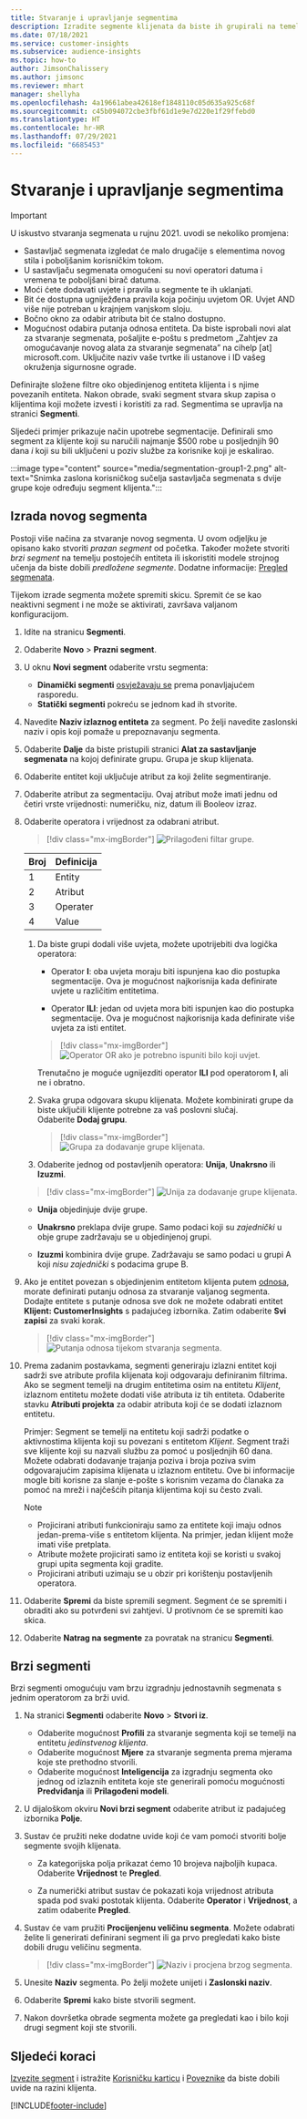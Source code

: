 ```yaml
---
title: Stvaranje i upravljanje segmentima
description: Izradite segmente klijenata da biste ih grupirali na temelju različitih atributa.
ms.date: 07/18/2021
ms.service: customer-insights
ms.subservice: audience-insights
ms.topic: how-to
author: JimsonChalissery
ms.author: jimsonc
ms.reviewer: mhart
manager: shellyha
ms.openlocfilehash: 4a19661abea42618ef1848110c05d635a925c68f
ms.sourcegitcommit: c45b094072cbe3fbf61d1e9e7d220e1f29ffebd0
ms.translationtype: HT
ms.contentlocale: hr-HR
ms.lasthandoff: 07/29/2021
ms.locfileid: "6685453"
---
```

# <a name="create-and-manage-segments"></a>Stvaranje i upravljanje segmentima

> [!IMPORTANT]
> U iskustvo stvaranja segmenata u rujnu 2021. uvodi se nekoliko promjena: 
> - Sastavljač segmenata izgledat će malo drugačije s elementima novog stila i poboljšanim korisničkim tokom.
> - U sastavljaču segmenata omogućeni su novi operatori datuma i vremena te poboljšani birač datuma.
> - Moći ćete dodavati uvjete i pravila u segmente te ih uklanjati. 
> - Bit će dostupna ugniježđena pravila koja počinju uvjetom OR. Uvjet AND više nije potreban u krajnjem vanjskom sloju.
> - Bočno okno za odabir atributa bit će stalno dostupno.
> - Mogućnost odabira putanja odnosa entiteta.
> Da biste isprobali novi alat za stvaranje segmenata, pošaljite e-poštu s predmetom „Zahtjev za omogućavanje novog alata za stvaranje segmenata” na cihelp [at] microsoft.com. Uključite naziv vaše tvrtke ili ustanove i ID vašeg okruženja sigurnosne ograde.

Definirajte složene filtre oko objedinjenog entiteta klijenta i s njime povezanih entiteta. Nakon obrade, svaki segment stvara skup zapisa o klijentima koji možete izvesti i koristiti za rad. Segmentima se upravlja na stranici **Segmenti**. 

Sljedeći primjer prikazuje način upotrebe segmentacije. Definirali smo segment za klijente koji su naručili najmanje $500 robe u posljednjih 90 dana *i* koji su bili uključeni u poziv službe za korisnike koji je eskalirao.

:::image type="content" source="media/segmentation-group1-2.png" alt-text="Snimka zaslona korisničkog sučelja sastavljača segmenata s dvije grupe koje određuju segment klijenta.":::

## <a name="create-a-new-segment"></a>Izrada novog segmenta

Postoji više načina za stvaranje novog segmenta. U ovom odjeljku je opisano kako stvoriti *prazan segment* od početka. Također možete stvoriti *brzi segment* na temelju postojećih entiteta ili iskoristiti modele strojnog učenja da biste dobili *predložene segmente*. Dodatne informacije: [Pregled segmenata](segments.md).

Tijekom izrade segmenta možete spremiti skicu. Spremit će se kao neaktivni segment i ne može se aktivirati, završava valjanom konfiguracijom.

1. Idite na stranicu **Segmenti**.

1. Odaberite **Novo** > **Prazni segment**.

1. U oknu **Novi segment** odaberite vrstu segmenta:

   - **Dinamički segmenti** [osvježavaju se](segments.md#refresh-segments) prema ponavljajućem rasporedu.
   - **Statički segmenti** pokreću se jednom kad ih stvorite.

1. Navedite **Naziv izlaznog entiteta** za segment. Po želji navedite zaslonski naziv i opis koji pomaže u prepoznavanju segmenta.

1. Odaberite **Dalje** da biste pristupili stranici **Alat za sastavljanje segmenata** na kojoj definirate grupu. Grupa je skup klijenata.

1. Odaberite entitet koji uključuje atribut za koji želite segmentiranje.

1. Odaberite atribut za segmentaciju. Ovaj atribut može imati jednu od četiri vrste vrijednosti: numeričku, niz, datum ili Booleov izraz.

1. Odaberite operatora i vrijednost za odabrani atribut.

   > [!div class="mx-imgBorder"]
   > ![Prilagođeni filtar grupe.](media/customer-group-numbers.png "Filtar grupe klijenata")

   |Broj |Definicija  |
   |---------|---------|
   |1     |Entity          |
   |2     |Atribut          |
   |3    |Operater         |
   |4    |Value         |

   1. Da biste grupi dodali više uvjeta, možete upotrijebiti dva logička operatora:

      - Operator **I**: oba uvjeta moraju biti ispunjena kao dio postupka segmentacije. Ova je mogućnost najkorisnija kada definirate uvjete u različitim entitetima.

      - Operator **ILI**: jedan od uvjeta mora biti ispunjen kao dio postupka segmentacije. Ova je mogućnost najkorisnija kada definirate više uvjeta za isti entitet.

      > [!div class="mx-imgBorder"]
      > ![Operator OR ako je potrebno ispuniti bilo koji uvjet.](media/segmentation-either-condition.png "Operator ILI ako je potrebno ispuniti bilo koji uvjet")

      Trenutačno je moguće ugnijezditi operator **ILI** pod operatorom **I**, ali ne i obratno.

   1. Svaka grupa odgovara skupu klijenata. Možete kombinirati grupe da biste uključili klijente potrebne za vaš poslovni slučaj.    
   Odaberite **Dodaj grupu**.

      > [!div class="mx-imgBorder"]
      > ![Grupa za dodavanje grupe klijenata.](media/customer-group-add-group.png "Grupa za dodavanje grupe klijenata")

   1. Odaberite jednog od postavljenih operatora: **Unija**, **Unakrsno** ili **Izuzmi**.

   > [!div class="mx-imgBorder"]
   > ![Unija za dodavanje grupe klijenata.](media/customer-group-union.png "Unija za dodavanje grupe klijenata")

   - **Unija** objedinjuje dvije grupe.

   - **Unakrsno** preklapa dvije grupe. Samo podaci koji su *zajednički* u obje grupe zadržavaju se u objedinjenoj grupi.

   - **Izuzmi** kombinira dvije grupe. Zadržavaju se samo podaci u grupi A koji *nisu zajednički* s podacima grupe B.

1. Ako je entitet povezan s objedinjenim entitetom klijenta putem [odnosa](relationships.md), morate definirati putanju odnosa za stvaranje valjanog segmenta. Dodajte entitete s putanje odnosa sve dok ne možete odabrati entitet **Klijent: CustomerInsights** s padajućeg izbornika. Zatim odaberite **Svi zapisi** za svaki korak.

   > [!div class="mx-imgBorder"]
   > ![Putanja odnosa tijekom stvaranja segmenta.](media/segments-multiple-relationships.png "Putanja odnosa tijekom stvaranja segmenta")

1. Prema zadanim postavkama, segmenti generiraju izlazni entitet koji sadrži sve atribute profila klijenata koji odgovaraju definiranim filtrima. Ako se segment temelji na drugim entitetima osim na entitetu *Klijent*, izlaznom entitetu možete dodati više atributa iz tih entiteta. Odaberite stavku **Atributi projekta** za odabir atributa koji će se dodati izlaznom entitetu.  
  
   Primjer: Segment se temelji na entitetu koji sadrži podatke o aktivnostima klijenta koji su povezani s entitetom *Klijent*. Segment traži sve klijente koji su nazvali službu za pomoć u posljednjih 60 dana. Možete odabrati dodavanje trajanja poziva i broja poziva svim odgovarajućim zapisima klijenata u izlaznom entitetu. Ove bi informacije mogle biti korisne za slanje e-pošte s korisnim vezama do članaka za pomoć na mreži i najčešćih pitanja klijentima koji su često zvali.

   > [!NOTE]
   > - Projicirani atributi funkcioniraju samo za entitete koji imaju odnos jedan-prema-više s entitetom klijenta. Na primjer, jedan klijent može imati više pretplata.
   > - Atribute možete projicirati samo iz entiteta koji se koristi u svakoj grupi upita segmenta koji gradite.
   > - Projicirani atributi uzimaju se u obzir pri korištenju postavljenih operatora.

1. Odaberite **Spremi** da biste spremili segment. Segment će se spremiti i obraditi ako su potvrđeni svi zahtjevi. U protivnom će se spremiti kao skica.

1. Odaberite **Natrag na segmente** za povratak na stranicu **Segmenti**.



## <a name="quick-segments"></a>Brzi segmenti

Brzi segmenti omogućuju vam brzu izgradnju jednostavnih segmenata s jednim operatorom za brži uvid.

1. Na stranici **Segmenti** odaberite **Novo** > **Stvori iz**.

   - Odaberite mogućnost **Profili** za stvaranje segmenta koji se temelji na entitetu *jedinstvenog klijenta*.
   - Odaberite mogućnost **Mjere** za stvaranje segmenta prema mjerama koje ste prethodno stvorili.
   - Odaberite mogućnost **Inteligencija** za izgradnju segmenta oko jednog od izlaznih entiteta koje ste generirali pomoću mogućnosti **Predviđanja** ili **Prilagođeni modeli**.

2. U dijaloškom okviru **Novi brzi segment** odaberite atribut iz padajućeg izbornika **Polje**.

3. Sustav će pružiti neke dodatne uvide koji će vam pomoći stvoriti bolje segmente svojih klijenata.
   - Za kategorijska polja prikazat ćemo 10 brojeva najboljih kupaca. Odaberite **Vrijednost** te **Pregled**.

   - Za numerički atribut sustav će pokazati koja vrijednost atributa spada pod svaki postotak klijenta. Odaberite **Operator** i **Vrijednost**, a zatim odaberite **Pregled**.

4. Sustav će vam pružiti **Procijenjenu veličinu segmenta**. Možete odabrati želite li generirati definirani segment ili ga prvo pregledati kako biste dobili drugu veličinu segmenta.

    > [!div class="mx-imgBorder"]
    > ![Naziv i procjena brzog segmenta.](media/quick-segment-name.png "Naziv i procjena brzog segmenta")

5. Unesite **Naziv** segmenta. Po želji možete unijeti i **Zaslonski naziv**.

6. Odaberite **Spremi** kako biste stvorili segment.

7. Nakon dovršetka obrade segmenta možete ga pregledati kao i bilo koji drugi segment koji ste stvorili.

## <a name="next-steps"></a>Sljedeći koraci

[Izvezite segment](export-destinations.md) i istražite [Korisničku karticu](customer-card-add-in.md) i [Poveznike](export-power-bi.md) da biste dobili uvide na razini klijenta.

[!INCLUDE[footer-include](../includes/footer-banner.md)]
